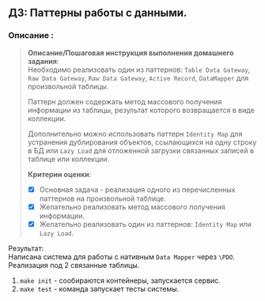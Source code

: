 ## ДЗ: Паттерны работы с данными.

### Описание :

> **Описание/Пошаговая инструкция выполнения домашнего задания**:  
> Необходимо реализовать один из паттернов: `Table Data Gateway`, `Raw Data Gateway`, `Raw Data Gateway`, `Active Record`, `DataMapper` для произвольной таблицы.
>
> Паттерн должен содержать метод массового получения информации из таблицы, результат которого возвращается в виде коллекции.
>
> Дополнительно можно использовать паттерн `Identity Map` для устранения дублирования объектов, ссылающихся на одну строку в БД или `Lazy Load` для отложенной загрузки связанных записей в таблице или коллекции.
>
>
> **Критерии оценки**:<br>
> - [x] Основная задача - реализация одного из перечисленных паттернов на произвольной таблице.
> - [x] Желательно реализовать метод массового получения информации.
> - [x] Желательно реализовать один из паттернов: `Identity Map` или `Lazy Load`.
>

Результат:  
Написана система для работы с нативным `Data Mapper` через `\PDO`.
Реализация под 2 связанные таблицы.  

1. `make init` - сообираются контейнеры, запускается сервис.
2. `make test` - команда запускает тесты системы.
